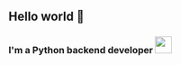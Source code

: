 ## Hello world 👋

<h3 class="hello-logo">
    I'm a Python backend developer <img src="https://images.icon-icons.com/112/PNG/512/python_18894.png" height="30" width="30" style="vertical-align: baseline;">
</h3>